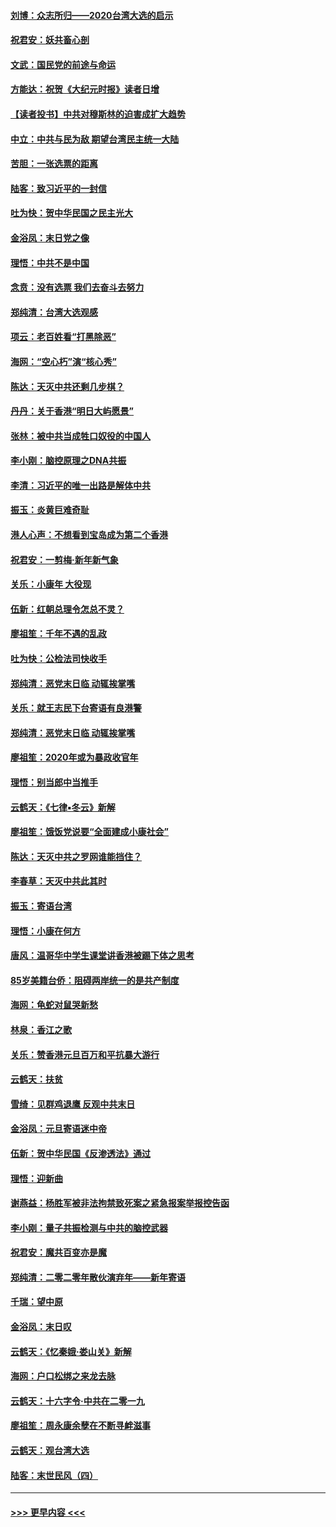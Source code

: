 #### [刘博：众志所归——2020台湾大选的启示](../pages/nsc993/n11796878.md?t=01161322) 
#### [祝君安：妖共畜心剖](../pages/nsc993/n11794273.md?t=01161322) 
#### [文武：国民党的前途与命运](../pages/nsc993/n11794198.md?t=01161322) 
#### [方能达：祝贺《大纪元时报》读者日增](../pages/nsc993/n11793807.md?t=01161322) 
#### [【读者投书】中共对穆斯林的迫害成扩大趋势](../pages/nsc993/n11791371.md?t=01161322) 
#### [中立：中共与民为敌 期望台湾民主统一大陆](../pages/nsc993/n11790392.md?t=01161322) 
#### [苦胆：一张选票的距离](../pages/nsc993/n11788914.md?t=01161322) 
#### [陆客：致习近平的一封信](../pages/nsc993/n11788867.md?t=01161322) 
#### [吐为快：贺中华民国之民主光大](../pages/nsc993/n11788618.md?t=01161322) 
#### [金浴凤：末日党之像](../pages/nsc993/n11787475.md?t=01161322) 
#### [理悟：中共不是中国](../pages/nsc993/n11787463.md?t=01161322) 
#### [念贲：没有选票  我们去奋斗去努力](../pages/nsc993/n11787398.md?t=01161322) 
#### [郑纯清：台湾大选观感](../pages/nsc993/n11786210.md?t=01161322) 
#### [项云：老百姓看“打黑除恶”](../pages/nsc993/n11785398.md?t=01161322) 
#### [海网：“空心朽”演“核心秀”](../pages/nsc993/n11783874.md?t=01161322) 
#### [陈达：天灭中共还剩几步棋？](../pages/nsc993/n11783719.md?t=01161322) 
#### [丹丹：关于香港“明日大屿愿景”](../pages/nsc993/n11783273.md?t=01161322) 
#### [张林：被中共当成牲口奴役的中国人](../pages/nsc993/n11782397.md?t=01161322) 
#### [李小刚：脑控原理之DNA共振](../pages/nsc993/n11780962.md?t=01161322) 
#### [李清：习近平的唯一出路是解体中共](../pages/nsc993/n11780866.md?t=01161322) 
#### [振玉：炎黄巨难奇耻](../pages/nsc993/n11779632.md?t=01161322) 
#### [港人心声：不想看到宝岛成为第二个香港](../pages/nsc993/n11778817.md?t=01161322) 
#### [祝君安：一剪梅‧新年新气象](../pages/nsc993/n11776340.md?t=01161322) 
#### [关乐：小康年 大役现](../pages/nsc993/n11774213.md?t=01161322) 
#### [伍新：红朝总理令怎总不灵？](../pages/nsc993/n11770813.md?t=01161322) 
#### [廖祖笙：千年不遇的乱政](../pages/nsc993/n11770373.md?t=01161322) 
#### [吐为快：公检法司快收手](../pages/nsc993/n11770359.md?t=01161322) 
#### [郑纯清：恶党末日临 动辄挨掌嘴](../pages/nsc993/n11769912.md?t=01161322) 
#### [关乐：就王志民下台寄语有良港警](../pages/nsc993/n11769903.md?t=01161322) 
#### [郑纯清：恶党末日临 动辄挨掌嘴](../pages/nsc993/n11769356.md?t=01161322) 
#### [廖祖笙：2020年或为暴政收官年](../pages/nsc993/n11768216.md?t=01161322) 
#### [理悟：别当郎中当推手](../pages/nsc993/n11768243.md?t=01161322) 
#### [云鹤天：《七律▪冬云》新解](../pages/nsc993/n11768204.md?t=01161322) 
#### [廖祖笙：饿饭党说要“全面建成小康社会”](../pages/nsc993/n11767482.md?t=01161322) 
#### [陈达：天灭中共之罗网谁能挡住？](../pages/nsc993/n11767465.md?t=01161322) 
#### [李春草：天灭中共此其时](../pages/nsc993/n11767452.md?t=01161322) 
#### [振玉：寄语台湾](../pages/nsc993/n11767432.md?t=01161322) 
#### [理悟：小康在何方](../pages/nsc993/n11767394.md?t=01161322) 
#### [唐风：温哥华中学生课堂讲香港被踢下体之思考](../pages/nsc993/n11766848.md?t=01161322) 
#### [85岁美籍台侨：阻碍两岸统一的是共产制度](../pages/nsc993/n11765043.md?t=01161322) 
#### [海网：龟蛇对鼠哭新愁](../pages/nsc993/n11764895.md?t=01161322) 
#### [林泉：香江之歌](../pages/nsc993/n11764415.md?t=01161322) 
#### [关乐：赞香港元旦百万和平抗暴大游行](../pages/nsc993/n11764382.md?t=01161322) 
#### [云鹤天：扶贫](../pages/nsc993/n11764245.md?t=01161322) 
#### [雪绮：见群鸡退鹰  反观中共末日](../pages/nsc993/n11762112.md?t=01161322) 
#### [金浴凤：元旦寄语迷中帝](../pages/nsc993/n11761788.md?t=01161322) 
#### [伍新：贺中华民国《反渗透法》通过](../pages/nsc993/n11761994.md?t=01161322) 
#### [理悟：迎新曲](../pages/nsc993/n11761152.md?t=01161322) 
#### [谢燕益：杨胜军被非法拘禁致死案之紧急报案举报控告函](../pages/nsc993/n11756134.md?t=01161322) 
#### [李小刚：量子共振检测与中共的脑控武器](../pages/nsc993/n11754518.md?t=01161322) 
#### [祝君安：魔共百变亦是魔](../pages/nsc993/n11754469.md?t=01161322) 
#### [郑纯清：二零二零年散伙演弃年——新年寄语](../pages/nsc993/n11754195.md?t=01161322) 
#### [千瑞：望中原](../pages/nsc993/n11754159.md?t=01161322) 
#### [金浴凤：末日叹](../pages/nsc993/n11752359.md?t=01161322) 
#### [云鹤天：《忆秦娥‧娄山关》新解](../pages/nsc993/n11752348.md?t=01161322) 
#### [海网：户口松绑之来龙去脉](../pages/nsc993/n11752328.md?t=01161322) 
#### [云鹤天：十六字令‧中共在二零一九](../pages/nsc993/n11752305.md?t=01161322) 
#### [廖祖笙：周永康余孽在不断寻衅滋事](../pages/nsc993/n11751013.md?t=01161322) 
#### [云鹤天：观台湾大选](../pages/nsc993/n11751007.md?t=01161322) 
#### [陆客：末世民风（四）](../pages/nsc993/n11749203.md?t=01161322) 

----
#### [ >>> 更早内容 <<< ](../indexes/nsc993-earlier.md)

